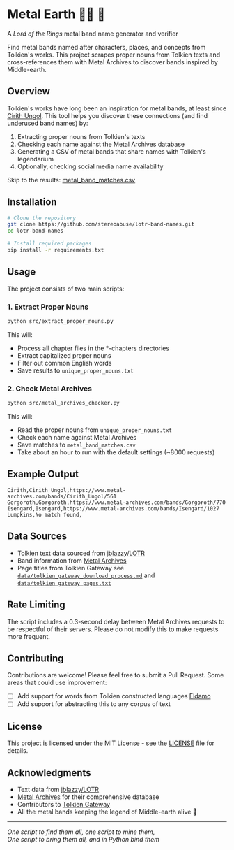 # Metal Earth 🧙‍♂️ 🎸
A *Lord of the Rings* metal band name generator and verifier

Find metal bands named after characters, places, and concepts from Tolkien's works. This project scrapes proper nouns from Tolkien texts and cross-references them with Metal Archives to discover bands inspired by Middle-earth.

## Overview

Tolkien's works have long been an inspiration for metal bands, at least since [Cirith Ungol](https://en.wikipedia.org/wiki/Cirith_Ungol_(band)). This tool helps you discover these connections (and find underused band names) by:
1. Extracting proper nouns from Tolkien's texts
2. Checking each name against the Metal Archives database
3. Generating a CSV of metal bands that share names with Tolkien's legendarium
4. Optionally, checking social media name availability

Skip to the results: [metal_band_matches.csv](metal_band_matches.csv)

## Installation

```bash
# Clone the repository
git clone https://github.com/stereoabuse/lotr-band-names.git
cd lotr-band-names

# Install required packages
pip install -r requirements.txt
```

## Usage

The project consists of two main scripts:

### 1. Extract Proper Nouns

```bash
python src/extract_proper_nouns.py
```

This will:
- Process all chapter files in the *-chapters directories
- Extract capitalized proper nouns
- Filter out common English words
- Save results to `unique_proper_nouns.txt`

### 2. Check Metal Archives

```bash
python src/metal_archives_checker.py
```

This will:
- Read the proper nouns from `unique_proper_nouns.txt`
- Check each name against Metal Archives
- Save matches to `metal_band_matches.csv`
- Take about an hour to run with the default settings (~8000 requests)


## Example Output

```csv
Cirith,Cirith Ungol,https://www.metal-archives.com/bands/Cirith_Ungol/561
Gorgoroth,Gorgoroth,https://www.metal-archives.com/bands/Gorgoroth/770
Isengard,Isengard,https://www.metal-archives.com/bands/Isengard/1027
Lumpkins,No match found,
```

## Data Sources

- Tolkien text data sourced from [jblazzy/LOTR](https://github.com/jblazzy/LOTR)
- Band information from [Metal Archives](https://www.metal-archives.com/)
- Page titles from Tolkien Gateway see  [`data/tolkien_gateway_download_process.md`](data/tolkien_gateway_download_process.md) and [`data/tolkien_gateway_pages.txt`](data/tolkien_gateway_pages.txt)

## Rate Limiting

The script includes a 0.3-second delay between Metal Archives requests to be respectful of their servers. Please do not modify this to make requests more frequent.

## Contributing

Contributions are welcome! Please feel free to submit a Pull Request. Some areas that could use improvement:

- [ ] Add support for words from Tolkien constructed languages [Eldamo](https://eldamo.org/index.html)
- [ ] Add support for abstracting this to any corpus of text

## License

This project is licensed under the MIT License - see the [LICENSE](LICENSE) file for details.

## Acknowledgments

- Text data from [jblazzy/LOTR](https://github.com/jblazzy/LOTR)
- [Metal Archives](https://www.metal-archives.com/) for their comprehensive database
- Contributors to [Tolkien Gateway](https://tolkiengateway.net/)
- All the metal bands keeping the legend of Middle-earth alive 🤘

---

*One script to find them all, one script to mine them,  
One script to bring them all, and in Python bind them*
